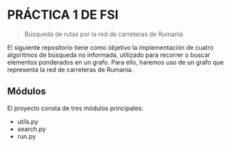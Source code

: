 # PRÁCTICA 1 DE FSI
> Búsqueda de rutas por la red de carreteras de Rumanía

El siguiente repositorio tiene como objetivo la implementación de cuatro algoritmos de búsqueda no informada, utilizado para recorrer o buscar elementos ponderados en un grafo. Para ello, haremos uso de un grafo que representa la red de carreteras de Rumanía.

## Módulos
El proyecto consta de tres módulos principales:
- utils.py
- search.py
- run.py
